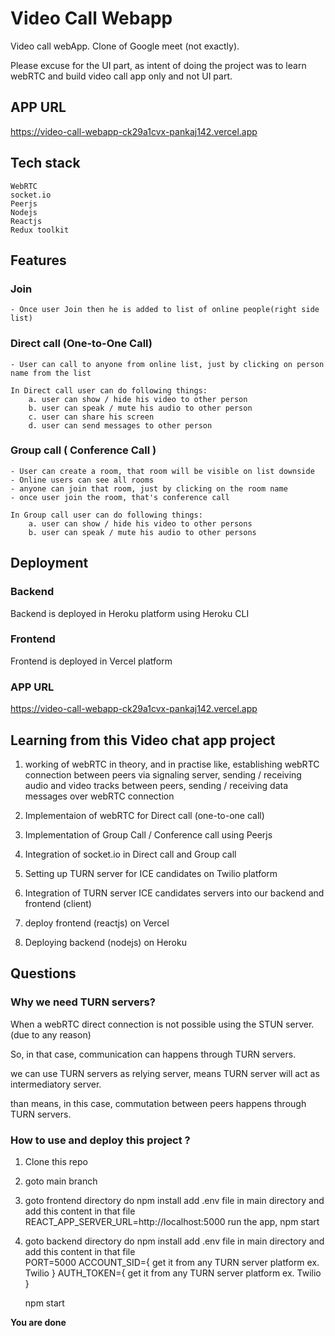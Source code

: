 # Video Call Webapp
Video call webApp. Clone of Google meet (not exactly).

Please excuse for the UI part, as intent of doing the project was to learn webRTC and build video call app only and not UI part.

## APP URL 
https://video-call-webapp-ck29a1cvx-pankaj142.vercel.app

## Tech stack 
    WebRTC
    socket.io
    Peerjs
    Nodejs
    Reactjs
    Redux toolkit


## Features

### Join
    - Once user Join then he is added to list of online people(right side list) 

### Direct call (One-to-One Call)
    - User can call to anyone from online list, just by clicking on person name from the list

    In Direct call user can do following things:
        a. user can show / hide his video to other person
        b. user can speak / mute his audio to other person
        c. user can share his screen
        d. user can send messages to other person


### Group call ( Conference Call )
    - User can create a room, that room will be visible on list downside
    - Online users can see all rooms
    - anyone can join that room, just by clicking on the room name
    - once user join the room, that's conference call

    In Group call user can do following things:
        a. user can show / hide his video to other persons
        b. user can speak / mute his audio to other persons


## Deployment
### Backend
Backend is deployed in Heroku platform using Heroku CLI

### Frontend
Frontend is deployed in Vercel platform

### APP URL 
https://video-call-webapp-ck29a1cvx-pankaj142.vercel.app


## Learning from this Video chat app project
1. working of webRTC in theory, and in practise like, establishing webRTC connection between peers via signaling server, sending / receiving audio and video tracks between peers, sending / receiving data messages over webRTC connection  

2. Implementaion of webRTC for Direct call (one-to-one call)
3. Implementation of Group Call / Conference call using Peerjs 
4. Integration of socket.io in Direct call and Group call 
5. Setting up TURN server for ICE candidates on Twilio platform
6. Integration of TURN server ICE candidates servers into our backend and frontend (client)
7. deploy frontend (reactjs) on Vercel 
8. Deploying backend (nodejs) on Heroku


## Questions

### Why we need TURN servers?

When a webRTC direct connection is not possible using the STUN server. (due to any reason)

So, in that case, communication can happens through TURN servers.

we can use TURN servers as relying server, means TURN server will act as intermediatory server.

than means, in this case, commutation between peers happens through TURN servers.


### How to use and deploy this project ?

1. Clone this repo
2. goto main branch
3. goto frontend directory
    do npm install
    add .env file in main directory and add this content in that file
        REACT_APP_SERVER_URL=http://localhost:5000
    run the app, npm start
4. goto backend directory
    do npm install
    add .env file in main directory and add this content in that file    
        PORT=5000
        ACCOUNT_SID={ get it from any TURN server platform ex. Twilio }
        AUTH_TOKEN={ get it from any TURN server platform ex. Twilio }

    npm start

**You are done**
